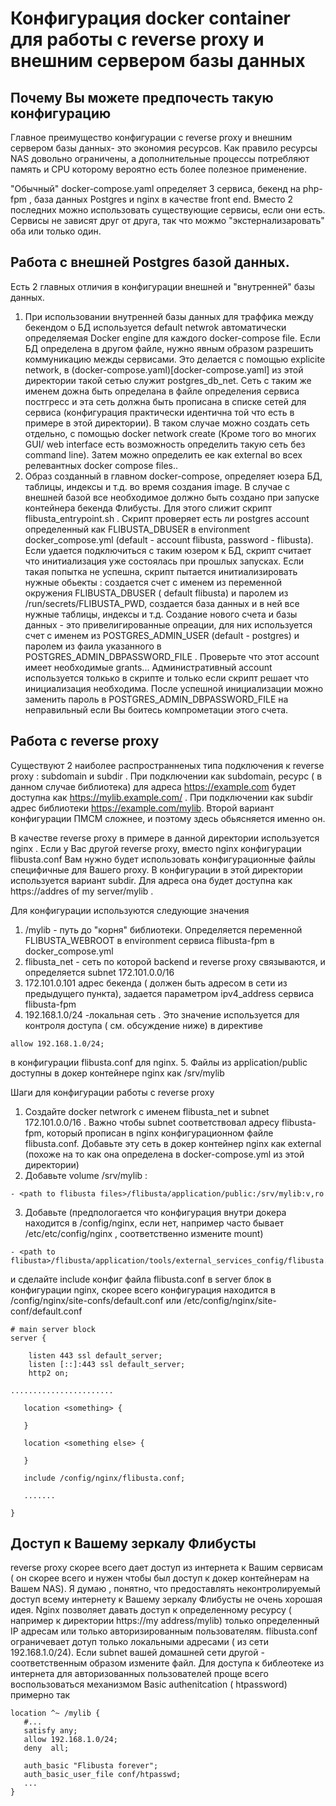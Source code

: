 # Конфигурация docker container для работы с reverse proxy и внешним сервером базы данных

## Почему Вы можете предпочесть такую конфигурацию

Главное преимущество конфигурации с reverse proxy и внешним сервером базы данных- это экономия ресурсов. Как правило ресурсы NAS довольно ограничены, а дополнительные процессы потребляют память и CPU которому  вероятно есть более полезное применение.

"Обычный" docker-compose.yaml определяет 3 сервиса,  бекенд на php-fpm , база данных Postgres и nginx в качестве front end.  Вместо 2 последних можно использовать существующие сервисы, если они есть. Сервисы не зависят друг от друга, так что можмо "экстернализаровать" оба или только один.

## Работа с внешней Postgres базой данных.
Есть 2 главных отличия в конфигурации внешней и "внутренней" базы данных.
1.  При использовании внутренней базы данных  для траффика между бекендом о БД используется default netwrok автоматически определяемая Docker engine для каждого  docker-compose file. Если БД определена в другом файле, нужно явным образом разрешить коммуникацию межды сервисами. Это делается с помощью explicite network, в (docker-compose.yaml)[docker-compose.yaml] из этой директории такой сетью служит postgres_db_net. Сеть с таким же именем дожна быть определана в файле определения сервиса постгресс и эта сеть должна быть прописана в списке сетей для сервиса (конфигурация практически идентична той что есть в примере в этой директории). В таком случае можно создать сеть отдельно, с помощью docker network create (Кроме того во многих GUI/ web interface есть возможность определить такую сеть без command line). Затем можно определить ее как external во всех релевантных docker compose files..
2. Образ созданный в главном docker-compose, определяет юзера БД, таблицы, индексы и т.д. во время создания image. В случае с внешней базой все необходимое должно быть создано при запуске контейнера бекенда Флибусты. Для этого слижит скрипт flibusta_entrypoint.sh . Скрипт проверяет есть ли postgres account определенный как FLIBUSTA_DBUSER в environment docker_compose.yml (default - account flibusta, password - flibusta). Если удается подключиться с таким юзером к БД, скрипт считает что инитиализация уже состоялась при прошлых запусках. Если такая попытка не успешна, скрипт пытается инитиализировать нужные обьекты : создается счет с именем  из переменной окружения FLIBUSTA_DBUSER ( default flibusta) и паролем из /run/secrets/FLIBUSTA_PWD, создается база данных и в ней все нужные таблицы, индексы и т.д. Создание нового счета и базы данных - это привeлигированные опреации, для них используется счет с именем из POSTGRES_ADMIN_USER (default - postgres) и паролем из фаила указанного в POSTGRES_ADMIN_DBPASSWORD_FILE . Проверьте что этот account  имеет необходимые  grants... Административный account используется толкько в скрипте и только если скрипт решает что инициализация необходима. После успешной инициализации можно заменить пароль в POSTGRES_ADMIN_DBPASSWORD_FILE на неправильный если Вы боитесь компрометации этого счета.


## Работа с reverse proxy

Существуют 2 наиболее распространненых типа подключения к  reverse proxy : subdomain и subdir . При подключении как subdomain, ресурс ( в данном случае библиотека)  для адреса https://example.com будет доступна как https://mylib.example.com/ . При подключении как subdir адрес библиотеки https://example.com/mylib. Второй вариант конфигурации ПМСМ сложнее, и поэтому здесь обьясняется именно он.

В качестве reverse proxy в примере в данной директории используется nginx . Если у Вас другой reverse proxy, вместо nginx конфигурации flibusta.conf Вам нужно будет использовать конфигурационные файлы специфичные для Вашего proxy.
В конфигурации в этой директории используется вариант subdir. Для адреса она будет доступна как https://addres of my server/mylib . 

Для конфигурации используются следующие значения
1.  /mylib - путь до "корня" библиотеки. Определяется переменной FLIBUSTA_WEBROOT в environment сервиса flibusta-fpm в  docker_compose.yml
2. flibusta_net - сеть по которой backend  и  reverse proxy связываются, и определяется subnet 172.101.0.0/16
3. 172.101.0.101 адрес бекенда   ( должен быть адресом в сети из предыдущего пункта), задается параметром  ipv4_address сервиса flibusta-fpm
4. 192.168.1.0/24 -локальная сеть . Это значение используется для контроля доступа ( см. обсуждение ниже)  в директиве 
```
allow 192.168.1.0/24;
```
 в конфигурации flibusta.conf для nginx.
5. Файлы из  application/public доступны в докер контейнере nginx как /srv/mylib

Шаги для конфигурации работы с reverse proxy
1. Создайте docker netwrork с именем flibusta_net и subnet 172.101.0.0/16 . Важно чтобы subnet соответствовал адресу flibusta-fpm, который прописан в nginx конфигурационном файле flibusta.conf. Добавьте эту сеть в докер контейнер nginx как external  (похоже на то как она определена в docker-compose.yml из этой директории)
2. Добавьте  volume /srv/mylib : 

```
- <path to flibusta files>/flibusta/application/public:/srv/mylib:v,ro
```
3. Добавьте (предпологается что конфигурация внутри докера находится в /config/nginx, если нет, например часто бывает /etc/etc/config/nginx , соответственно измените  mount) 

```
- <path to flibusta>/flibusta/application/tools/external_services_config/flibusta.conf:/config/nginx/flibusta.conf:v,ro
```
  и сделайте   include конфиг файла flibusta.conf в  server блок в конфигурации nginx, скорее всего конфигурация находится в /config/nginx/site-confs/default.conf  или /etc/config/nginx/site-conf/default.conf 

```
# main server block
server {

    listen 443 ssl default_server;
    listen [::]:443 ssl default_server;
    http2 on;

.......................

   location <something> {

   }

   location <something else> {

   }

   include /config/nginx/flibusta.conf;

   .......

}
 ```

 ## Доступ к Вашему зеркалу Флибусты

 reverse proxy скорее всего дает доступ из интернета к Вашим сервисам ( он скорее всего и нужен чтобы  был доступ к докер контейнерам на Вашем NAS). Я думаю , понятно, что предоставлять неконтролируемый доступ всему интернету к Вашему зеркалу Флибусты не очень хорошая идея. Nginx позволяет давать доступ к определенному ресурсу ( например к директории https://my address/mylib) только определенный  IP адресам или только авторизированным пользователям. flibusta.conf ограничевает дотуп только локальными адресами ( из сети 192.168.1.0/24). Если subnet вашей домашней сети другой - соответственным образом измените файл. Для доступа к библеотеке из интернета для авторизованных пользователей проще всего воспользоваться механизмом Basic authenitcation ( htpassword) примерно так
 ```
location ^~ /mylib {
    #...
    satisfy any;
    allow 192.168.1.0/24;
    deny  all;

    auth_basic "Flibusta forever";
    auth_basic_user_file conf/htpasswd;
    ...
}
 ```

